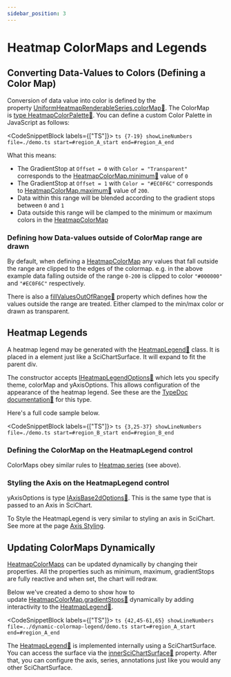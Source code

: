 ```yaml
---
sidebar_position: 3
---
```


# Heatmap ColorMaps and Legends

## Converting Data-Values to Colors (Defining a Color Map)

Conversion of data value into color is defined by the property [UniformHeatmapRenderableSeries.colorMap:blue_book:](https://www.scichart.com/documentation/js/current/typedoc/classes/uniformheatmaprenderableseries.html#colormap). The ColorMap is [type HeatmapColorPalette:blue_book:](https://www.scichart.com/documentation/js/current/typedoc/classes/heatmapcolormap.html). You can define a custom Color Palette in JavaScript as follows:

<CodeSnippetBlock labels={["TS"]}>
    ```ts {7-19} showLineNumbers file=./demo.ts start=#region_A_start end=#region_A_end
    ```
</CodeSnippetBlock>

What this means:

*   The GradientStop at `Offset = 0` with `Color = "Transparent"` corresponds to the [HeatmapColorMap.minimum:blue_book:](https://www.scichart.com/documentation/js/current/typedoc/classes/heatmapcolormap.html#minimum) value of `0`
*   The GradientStop at `Offset = 1` with `Color = "#EC0F6C"` corresponds to [HeatmapColorMap.maximum:blue_book:](https://www.scichart.com/documentation/js/current/typedoc/classes/heatmapcolormap.html#maximum) value of `200`.
*   Data within this range will be blended according to the gradient stops between `0` and `1`
*   Data outside this range will be clamped to the minimum or maximum colors in the [HeatmapColorMap](https://www.scichart.com/documentation/js/current/typedoc/classes/heatmapcolormap.html)

### Defining how Data-values outside of ColorMap range are drawn

By default, when defining a [HeatmapColorMap](https://www.scichart.com/documentation/js/current/typedoc/classes/heatmapcolormap.html) any values that fall outside the range are clipped to the edges of the colormap. e.g. in the above example data falling outside of the range `0-200` is clipped to color `"#000000"` and `"#EC0F6C"` respectively.

There is also a [fillValuesOutOfRange:blue_book:](https://www.scichart.com/documentation/js/current/typedoc/classes/baseheatmaprenderableseries.html#fillvaluesoutofrange) property which defines how the values outside the range are treated. Either clamped to the min/max color or drawn as transparent.

## Heatmap Legends

A heatmap legend may be generated with the [HeatmapLegend:blue_book:](https://www.scichart.com/documentation/js/current/typedoc/classes/heatmaplegend.html) class. It is placed in a element just like a SciChartSurface. It will expand to fit the parent div.

<LiveDocSnippet name="./demo" />

The constructor accepts [IHeatmapLegendOptions:blue_book:](https://www.scichart.com/documentation/js/current/typedoc/interfaces/iheatmaplegendoptions.html) which lets you specify theme, colorMap and yAxisOptions. This allows configuration of the appearance of the heatmap legend. See these are the [TypeDoc documentation:blue_book:](https://www.scichart.com/documentation/js/current/typedoc/interfaces/iheatmaplegendoptions.html) for this type. 

Here's a full code sample below.

<CodeSnippetBlock labels={["TS"]}>
    ```ts {3,25-37} showLineNumbers file=./demo.ts start=#region_B_start end=#region_B_end
    ```
</CodeSnippetBlock>

### Defining the ColorMap on the HeatmapLegend control 

ColorMaps obey similar rules to [Heatmap series](/2d-charts/chart-types/uniform-heatmap-renderable-series/uniform-heatmap-chart-type) (see above).

### Styling the Axis on the HeatmapLegend control

yAxisOptions is type [IAxisBase2dOptions:blue_book:](https://www.scichart.com/documentation/js/current/typedoc/interfaces/iaxisbase2doptions.html). This is the same type that is passed to an Axis in SciChart.

To Style the HeatmapLegend is very similar to styling an axis in SciChart. See more at the page [Axis Styling](/2d-charts/axis-api/axis-styling/title-labels-gridlines-axis-band-style).

## Updating ColorMaps Dynamically

[HeatmapColorMaps](https://www.scichart.com/documentation/js/current/typedoc/classes/heatmapcolormap.html) can be updated dynamically by changing their properties. All the properties such as minimum, maximum, gradientStops are fully reactive and when set, the chart will redraw.

Below we've created a demo to show how to update [HeatmapColorMap.gradientStops:blue_book:](https://www.scichart.com/documentation/js/current/typedoc/classes/heatmapcolormap.html#gradientstops) dynamically by adding interactivity to the [HeatmapLegend:blue_book:](https://www.scichart.com/documentation/js/current/typedoc/classes/heatmaplegend.html).

<CodeSnippetBlock labels={["TS"]}>
    ```ts {42,45-61,65} showLineNumbers file=../dynamic-colormap-legend/demo.ts start=#region_A_start end=#region_A_end
    ```
</CodeSnippetBlock>

<LiveDocSnippet 
    name="../dynamic-colormap-legend/demo" 
    htmlPath="../dynamic-colormap-legend/demo.html" 
    cssPath="../dynamic-colormap-legend/demo.css" 
/>

The [HeatmapLegend:blue_book:](https://www.scichart.com/documentation/js/current/typedoc/classes/heatmaplegend.html) is implemented internally using a SciChartSurface. You can access the surface via the [innerSciChartSurface:blue_book:](https://www.scichart.com/documentation/js/current/typedoc/classes/heatmaplegend.html#innerSciChartSurface) property. After that, you can configure the axis, series, annotations just like you would any other SciChartSurface.